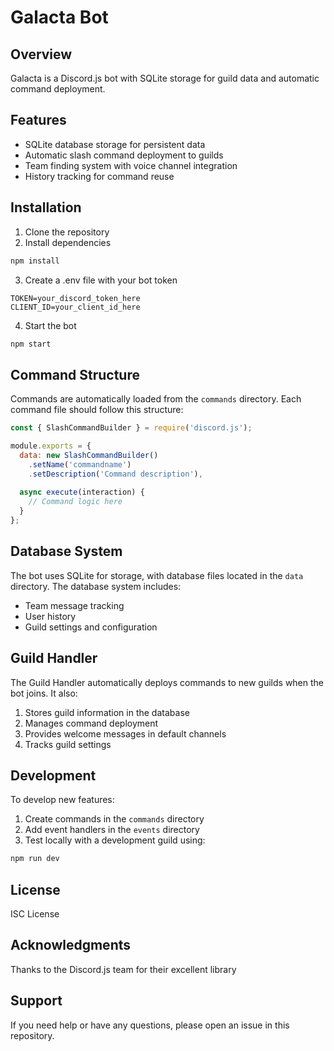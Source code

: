 # Galacta Bot

## Overview
Galacta is a Discord.js bot with SQLite storage for guild data and automatic command deployment.

## Features
- SQLite database storage for persistent data
- Automatic slash command deployment to guilds
- Team finding system with voice channel integration
- History tracking for command reuse

## Installation
1. Clone the repository
2. Install dependencies
```bash
npm install
```
3. Create a .env file with your bot token
```
TOKEN=your_discord_token_here
CLIENT_ID=your_client_id_here
```
4. Start the bot
```bash
npm start
```

## Command Structure
Commands are automatically loaded from the `commands` directory. Each command file should follow this structure:

```javascript
const { SlashCommandBuilder } = require('discord.js');

module.exports = {
  data: new SlashCommandBuilder()
    .setName('commandname')
    .setDescription('Command description'),
  
  async execute(interaction) {
    // Command logic here
  }
};
```

## Database System
The bot uses SQLite for storage, with database files located in the `data` directory. The database system includes:

- Team message tracking
- User history
- Guild settings and configuration

## Guild Handler
The Guild Handler automatically deploys commands to new guilds when the bot joins. It also:

1. Stores guild information in the database
2. Manages command deployment
3. Provides welcome messages in default channels
4. Tracks guild settings

## Development
To develop new features:

1. Create commands in the `commands` directory
2. Add event handlers in the `events` directory
3. Test locally with a development guild using:
```bash
npm run dev
```

## License
ISC License

## Acknowledgments
Thanks to the Discord.js team for their excellent library

## Support
If you need help or have any questions, please open an issue in this repository.
